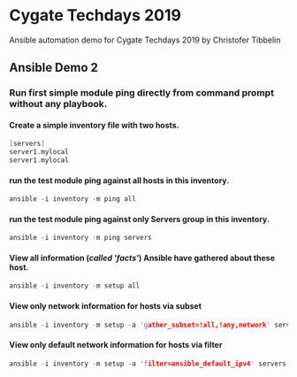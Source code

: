 # Cygate Techdays 2019
Ansible automation demo for Cygate Techdays 2019 by Christofer Tibbelin

## Ansible Demo 2

### Run first simple module ping directly from command prompt without any playbook.

#### Create a simple inventory file with two hosts.
```C
[servers]
server1.mylocal
server1.mylocal
```

#### run the test module ping against all hosts in this inventory.
```C
ansible -i inventory -m ping all
```

#### run the test module ping against only Servers group in this inventory.
```C
ansible -i inventory -m ping servers
```

#### View all information (*called 'facts'*) Ansible have gathered about these host.
```C
ansible -i inventory -m setup all
```

#### View only network information for hosts via subset
```C
ansible -i inventory -m setup -a 'gather_subset=!all,!any,network' servers
```

#### View only default network information for hosts via filter
```C
ansible -i inventory -m setup -a 'filter=ansible_default_ipv4' servers
```
